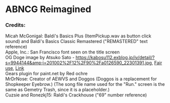 # ABNCG Reimagined

### Credits:
Micah McGonigal: Baldi's Basics Plus (ItemPickup.wav as button click sound) and Baldi's Basics Classic Remastered ("REMASTERED" text reference) <br/>
Apple, Inc.: San Francisco font seen on the title screen <br/>
OG Doge image by Atsuko Sato - <a rel="nofollow" class="external free" href="https://kabosu112.exblog.jp/iv/detail/?s=9944144&amp;i=201002%2F12%2F90%2Fa0126590_22301391.jpg">https://kabosu112.exblog.jp/iv/detail/?s=9944144&amp;i=201002%2F12%2F90%2Fa0126590_22301391.jpg</a>, <a href="//en.wikipedia.org/wiki/File:Original_Doge_meme.jpg" title="Fair use of copyrighted material in the context of Doge (meme)">Fair use</a>, <a href="https://en.wikipedia.org/w/index.php?curid=41704519">Link</a> <br/>
Gears plugin for paint.net by Red ochre <br/>
MrDrNose: Creator of AEWVS and Doggos (Doggos is a replacement for Shopkeeper Eyebrow.) (The song file name used for the "Run." screen is the same as Gemetry Trash, since it is a placeholder.) <br/>
Cuzsie and Ronezkj15: Raldi's Crackhouse ("69" number reference)
